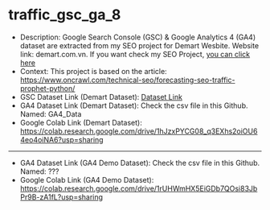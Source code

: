 # traffic_gsc_ga_8
- Description: Google Search Console (GSC) & Google Analytics 4 (GA4) dataset are extracted from my SEO project for Demart Wesbite. Website link: demart.com.vn. If you want check my SEO Project, [you can click here](https://www.notion.so/nghiant3110/Nguyen-Trung-Nghia-s-Portfolio-5a4ab84197a84127b50abc33046e4bbb?p=f277739320594643bcb57ea5d7eb0ca8&pm=c)
- Context: This project is based on the article: https://www.oncrawl.com/technical-seo/forecasting-seo-traffic-prophet-python/ 
- GSC Dataset Link (Demart Dataset): [Dataset Link](https://docs.google.com/spreadsheets/d/1tJLQ_A_SNBan4ms7GuEQogrbutDxOd9FcWz1b7rtomA/edit?gid=1337403384#gid=1337403384)
- GA4 Dataset Link (Demart Dataset): Check the csv file in this Github. Named: GA4_Data
- Google Colab Link (Demart Dataset): https://colab.research.google.com/drive/1hJzxPYCG08_q3EXhs2oiOU64eo4oiNA6?usp=sharing
------
- GA4 Dataset Link (GA4 Demo Dataset): Check the csv file in this Github. Named: ???
- Google Colab Link (GA4 Demo Dataset): https://colab.research.google.com/drive/1rUHWmHX5EiGDb7QOsi83JbPr9B-zA1fL?usp=sharing
